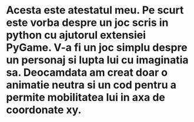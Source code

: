 # Acesta este atestatul meu. Pe scurt este vorba despre un joc scris in python cu ajutorul extensiei PyGame. V-a fi un joc simplu despre un personaj si lupta lui cu imaginatia sa. Deocamdata am creat doar o animatie neutra si un cod pentru a permite mobilitatea lui in axa de coordonate xy.
